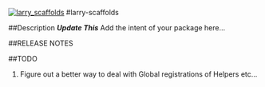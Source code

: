 <a href="https://www.npmjs.com/org/monstermakes/larry-scaffolds"><img alt="larry_scaffolds" src="https://nodei.co/npm/larry-scaffolds.png"/></a>
#larry-scaffolds

##Description
***Update This*** Add the intent of your package here...

##RELEASE NOTES

##TODO
1. Figure out a better way to deal with Global registrations of Helpers etc...